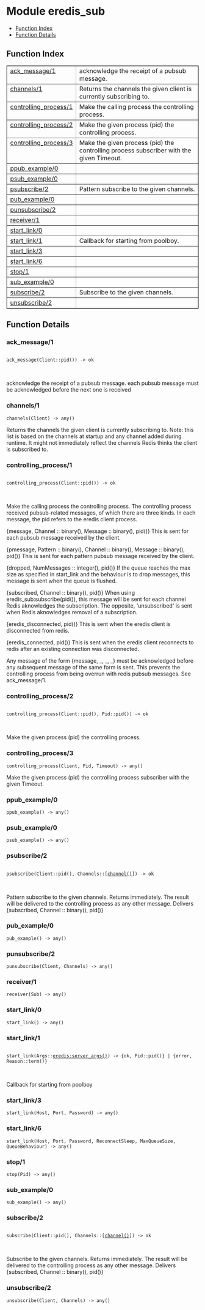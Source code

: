 

# Module eredis_sub #
* [Function Index](#index)
* [Function Details](#functions)

<a name="index"></a>

## Function Index ##


<table width="100%" border="1" cellspacing="0" cellpadding="2" summary="function index"><tr><td valign="top"><a href="#ack_message-1">ack_message/1</a></td><td> acknowledge the receipt of a pubsub message.</td></tr><tr><td valign="top"><a href="#channels-1">channels/1</a></td><td> Returns the channels the given client is currently
subscribing to.</td></tr><tr><td valign="top"><a href="#controlling_process-1">controlling_process/1</a></td><td> Make the calling process the controlling process.</td></tr><tr><td valign="top"><a href="#controlling_process-2">controlling_process/2</a></td><td> Make the given process (pid) the controlling process.</td></tr><tr><td valign="top"><a href="#controlling_process-3">controlling_process/3</a></td><td> Make the given process (pid) the controlling process subscriber
with the given Timeout.</td></tr><tr><td valign="top"><a href="#ppub_example-0">ppub_example/0</a></td><td></td></tr><tr><td valign="top"><a href="#psub_example-0">psub_example/0</a></td><td></td></tr><tr><td valign="top"><a href="#psubscribe-2">psubscribe/2</a></td><td> Pattern subscribe to the given channels.</td></tr><tr><td valign="top"><a href="#pub_example-0">pub_example/0</a></td><td></td></tr><tr><td valign="top"><a href="#punsubscribe-2">punsubscribe/2</a></td><td></td></tr><tr><td valign="top"><a href="#receiver-1">receiver/1</a></td><td></td></tr><tr><td valign="top"><a href="#start_link-0">start_link/0</a></td><td></td></tr><tr><td valign="top"><a href="#start_link-1">start_link/1</a></td><td> Callback for starting from poolboy.</td></tr><tr><td valign="top"><a href="#start_link-3">start_link/3</a></td><td></td></tr><tr><td valign="top"><a href="#start_link-6">start_link/6</a></td><td></td></tr><tr><td valign="top"><a href="#stop-1">stop/1</a></td><td></td></tr><tr><td valign="top"><a href="#sub_example-0">sub_example/0</a></td><td></td></tr><tr><td valign="top"><a href="#subscribe-2">subscribe/2</a></td><td> Subscribe to the given channels.</td></tr><tr><td valign="top"><a href="#unsubscribe-2">unsubscribe/2</a></td><td></td></tr></table>


<a name="functions"></a>

## Function Details ##

<a name="ack_message-1"></a>

### ack_message/1 ###

<pre><code>
ack_message(Client::pid()) -&gt; ok
</code></pre>
<br />

acknowledge the receipt of a pubsub message. each pubsub
message must be acknowledged before the next one is received

<a name="channels-1"></a>

### channels/1 ###

`channels(Client) -> any()`

Returns the channels the given client is currently
subscribing to. Note: this list is based on the channels at startup
and any channel added during runtime. It might not immediately
reflect the channels Redis thinks the client is subscribed to.

<a name="controlling_process-1"></a>

### controlling_process/1 ###

<pre><code>
controlling_process(Client::pid()) -&gt; ok
</code></pre>
<br />

Make the calling process the controlling process. The
controlling process received pubsub-related messages, of which
there are three kinds. In each message, the pid refers to the
eredis client process.

{message, Channel :: binary(), Message :: binary(), pid()}
This is sent for each pubsub message received by the client.

{pmessage, Pattern :: binary(), Channel :: binary(), Message :: binary(), pid()}
This is sent for each pattern pubsub message received by the client.

{dropped, NumMessages :: integer(), pid()}
If the queue reaches the max size as specified in start_link
and the behaviour is to drop messages, this message is sent when
the queue is flushed.

{subscribed, Channel :: binary(), pid()}
When using eredis_sub:subscribe(pid()), this message will be
sent for each channel Redis aknowledges the subscription. The
opposite, 'unsubscribed' is sent when Redis aknowledges removal
of a subscription.

{eredis_disconnected, pid()}
This is sent when the eredis client is disconnected from redis.

{eredis_connected, pid()}
This is sent when the eredis client reconnects to redis after
an existing connection was disconnected.

Any message of the form {message, _, _, _} must be acknowledged
before any subsequent message of the same form is sent. This
prevents the controlling process from being overrun with redis
pubsub messages. See ack_message/1.

<a name="controlling_process-2"></a>

### controlling_process/2 ###

<pre><code>
controlling_process(Client::pid(), Pid::pid()) -&gt; ok
</code></pre>
<br />

Make the given process (pid) the controlling process.

<a name="controlling_process-3"></a>

### controlling_process/3 ###

`controlling_process(Client, Pid, Timeout) -> any()`

Make the given process (pid) the controlling process subscriber
with the given Timeout.

<a name="ppub_example-0"></a>

### ppub_example/0 ###

`ppub_example() -> any()`

<a name="psub_example-0"></a>

### psub_example/0 ###

`psub_example() -> any()`

<a name="psubscribe-2"></a>

### psubscribe/2 ###

<pre><code>
psubscribe(Client::pid(), Channels::[<a href="#type-channel">channel()</a>]) -&gt; ok
</code></pre>
<br />

Pattern subscribe to the given channels. Returns immediately. The
result will be delivered to the controlling process as any other
message. Delivers {subscribed, Channel :: binary(), pid()}

<a name="pub_example-0"></a>

### pub_example/0 ###

`pub_example() -> any()`

<a name="punsubscribe-2"></a>

### punsubscribe/2 ###

`punsubscribe(Client, Channels) -> any()`

<a name="receiver-1"></a>

### receiver/1 ###

`receiver(Sub) -> any()`

<a name="start_link-0"></a>

### start_link/0 ###

`start_link() -> any()`

<a name="start_link-1"></a>

### start_link/1 ###

<pre><code>
start_link(Args::<a href="eredis.md#type-server_args">eredis:server_args()</a>) -&gt; {ok, Pid::pid()} | {error, Reason::term()}
</code></pre>
<br />

Callback for starting from poolboy

<a name="start_link-3"></a>

### start_link/3 ###

`start_link(Host, Port, Password) -> any()`

<a name="start_link-6"></a>

### start_link/6 ###

`start_link(Host, Port, Password, ReconnectSleep, MaxQueueSize, QueueBehaviour) -> any()`

<a name="stop-1"></a>

### stop/1 ###

`stop(Pid) -> any()`

<a name="sub_example-0"></a>

### sub_example/0 ###

`sub_example() -> any()`

<a name="subscribe-2"></a>

### subscribe/2 ###

<pre><code>
subscribe(Client::pid(), Channels::[<a href="#type-channel">channel()</a>]) -&gt; ok
</code></pre>
<br />

Subscribe to the given channels. Returns immediately. The
result will be delivered to the controlling process as any other
message. Delivers {subscribed, Channel :: binary(), pid()}

<a name="unsubscribe-2"></a>

### unsubscribe/2 ###

`unsubscribe(Client, Channels) -> any()`

